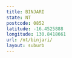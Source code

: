 ```yaml
---
title: BINJARI
state: NT
postcode: 0852
latitude: -16.4525888
longitude: 130.8418661
url: /nt/binjari/
layout: suburb
---
```

